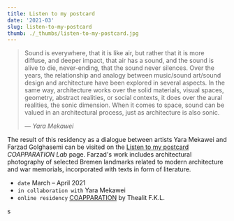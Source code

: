 ```yaml
---
title: Listen to my postcard
date: '2021-03'
slug: listen-to-my-postcard
thumb: ./_thumbs/listen-to-my-postcard.jpg
---
```


> Sound is everywhere, that it is like air, but rather that it is more diffuse, and deeper impact, that air has a sound, and the sound is alive to die, never-ending, that the sound never silences. Over the years, the relationship and analogy between music/sound art/sound design and architecture have been explored in several aspects. In the same way, architecture works over the solid materials, visual spaces, geometry, abstract realities, or social contexts, it does over the aural realities, the sonic dimension. When it comes to space, sound can be valued in an architectural process, just as architecture is also sonic.
>
> — *Yara Mekawei*

The result of this residency as a dialogue between artists Yara Mekawei and Farzad Golghasemi can be visited on the [Listen to my postcard](https://www.thealit.de/lab/coapparation/en/listen-to-my-postcard) *COAPPARATION Lab* page. Farzad's work includes architectural photography of selected Bremen landmarks related to modern architecture and war memorials, incorporated with texts in form of literature.

- `date` March – April 2021
- `in collaboration with` Yara Mekawei
- `online residency` [COAPPARATION](https://thealit.de/en/lab_coapparation) by Thealit F.K.L.

<div class="gallery" data-credits="2020-21 Bremen — © Farzad Golghasemi"></div>

<!-- ## screnshots from the lab page -->
<!-- ## information regarding zine/publication -->s
